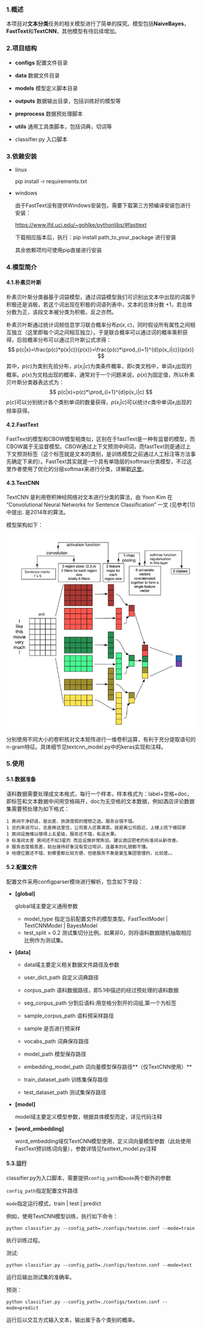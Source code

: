 ### 1.概述

本项目对**文本分类**任务的相关模型进行了简单的探究。模型包括**NaiveBayes**，**FastText**和**TextCNN**，其他模型有待后续增加。

### 2.项目结构

- **configs** 配置文件目录

- **data**  数据文件目录
- **models**  模型定义脚本目录
- **outputs**  数据输出目录，包括训练好的模型等
- **preprocess**  数据预处理脚本
- **utils**  通用工具类脚本，包括词典，切词等
- classifier.py  入口脚本

### 3.依赖安装

* linux

  pip install -r requirements.txt

* windows

  由于FastText没有提供Windows安装包，需要下载第三方预编译安装包进行安装：

  https://www.lfd.uci.edu/~gohlke/pythonlibs/#fasttext

  下载相应版本后，执行：pip install path_to_your_package 进行安装

  其余依赖项均可使用pip直接进行安装

### 4.模型简介

#### 4.1.朴素贝叶斯

朴素贝叶斯分类器基于词袋模型，通过词袋模型我们可识别出文本中出现的词属于积极还是消极，若这个词出现在积极的词语列表中，文本的总体分数 +1，若总体分数为正，该段文本被分类为积极，反之亦然。

朴素贝叶斯通过统计词频信息学习联合概率分布$p(x,c)$，同时假设所有属性之间相互独立（这里即每个词之间相互独立）。于是联合概率可以通过词的概率乘积获得，后验概率分布可以通过贝叶斯公式求得：
$$
p(c|x)=\frac{p(c)*p(x|c)}{p(x)}=\frac{p(c)*\prod_{i=1}^{d}p(x_i|c)}{p(x)}
$$
其中，$p(c)$为类别先验分布，$p(x_i|c)$为类条件概率，即$c$类文档中，单词$x_i$出现的概率。$p(x)$为文档出现的概率，通常对于一个问题来说，$p(x)$为固定值，所以朴素贝叶斯分类器表达式为：
$$
p(c|x)=p(c)*\prod_{i=1}^{d}p(x_i|c)
$$
$p(c)$可以分别统计各个类别单词的数量获得，$p(x_i|c)$可以统计$c$类中单词$x_i$出现的频率获得。

#### 4.2.FastText

FastText的模型和CBOW模型相类似，区别在于fastText是一种有监督的模型，而CBOW属于无监督模型。CBOW通过上下文预测中间词，而fastText则是通过上下文预测标签（这个标签就是文本的类别，是训练模型之前通过人工标注等方法事先确定下来的）。FastText其实就是一个具有单隐层的softmax分类模型，不过这里作者使用了优化的分层softmax来进行分类，详解戳[这里](https://blog.csdn.net/weixin_36604953/article/details/78324834)。

#### 4.3.TextCNN

TextCNN 是利用卷积神经网络对文本进行分类的算法，由 Yoon Kim 在 “Convolutional Neural Networks for Sentence Classification” 一文 (见参考[1]) 中提出. 是2014年的算法。

模型架构如下：

![img](https://github.com/Boreaso/TextClassifier/blob/master/images/TextCNN.jpg)

分别使用不同大小的卷积核对文本矩阵进行一维卷积运算，有利于充分提取语句的n-gram特征。具体细节见textcnn_model.py中的keras实现和注释。

### 5.使用

#### 5.1.数据准备

语料数据需要处理成文本格式，每行一个样本，样本格式为：label+空格+doc，即标签和文本数据中间用空格隔开，doc为无空格的文本数据，例如酒店评论数据集需要预处理为如下格式：

```
1 房间干净舒适，是出差、旅游度假的理想之选。服务业很不错。
1 总的来说可以，总是再这里住，公司客人还算满意。就是离公司超近，上楼上班下楼回家
1 房间设施难以够得上五星级，服务还不错，有送水果。
0 标准间太差 房间还不如3星的 而且设施非常陈旧。建议酒店把老的标准间从新改善。
0 服务态度极其差，前台接待好象没有受过培训，连基本的礼貌都不懂。
0 地理位置还不错，到哪里都比较方便，但是服务不象是豪生集团管理的，比较差。。
```

#### 5.2.配置文件

配置文件采用configparser模块进行解析，包含如下字段：

- **[global]**

  global域主要定义通用参数

  * model_type 指定当前配置文件的模型类型。FastTextModel | TextCNNModel | BayesModel
  * test_split = 0.2 测试集切分比例。如果非0，则将语料数据随机抽取相应比例作为测试集。

- **[data]**

  * data域主要定义相关数据文件路径及参数

  * user_dict_path 自定义词典路径

  * corpus_path 语料数据路径，即5.1中描述的经过预处理的语料数据

  * seg_corpus_path 分割后语料:用空格分割开的词组,第一个为标签

  * sample_corpus_path 语料预采样路径

  * sample 是否进行预采样

  * vocabs_path 词典保存路径

  * model_path 模型保存路径

  * embedding_model_path 词向量模型保存路径**（仅TextCNN使用）**

  * train_dataset_path 训练集保存路径 

  * test_dataset_path 测试集保存路径

- **[model]**

  model域主要定义模型参数，根据具体模型而定，详见代码注释

- **[word_embedding]**

  word_embedding域仅TextCNN模型使用，定义词向量模型参数（此处使用FastText预训练词向量），参数详情见fasttext_model.py注释

#### 5.3.运行

classifier.py为入口脚本，需要提供`config_path`和`mode`两个额外的参数

`config_path`指定配置文件路径

`mode`指定运行模式，train | test | predict

例如，使用TextCNN模型训练，执行如下命令：

```shell
python classifier.py --config_path=./configs/textcnn.conf --mode=train
```
执行训练过程。

测试:

```shell
python classifier.py --config_path=./configs/textcnn.conf --mode=test
```

运行后输出测试集的准确率。

预测：

```shell
python classifier.py --config_path=./configs/textcnn.conf --mode=predict
```

运行后以交互方式输入文本，输出属于各个类别的概率。





